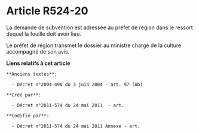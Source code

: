 # Article R524-20

La demande de subvention est adressée au préfet de région dans le ressort duquel la fouille doit avoir lieu.

Le préfet de région transmet le dossier au ministre chargé de la culture accompagné de son avis.

**Liens relatifs à cet article**

	**Anciens textes**:

	  - Décret n°2004-490 du 3 juin 2004 - art. 97 (Ab)

	**Créé par**:

	  - Décret n°2011-574 du 24 mai 2011  - art.

	**Codifié par**:

	  - Décret n°2011-574 du 24 mai 2011 Annexe - art.

